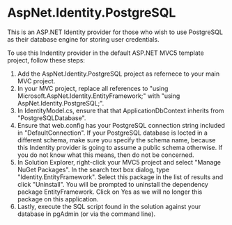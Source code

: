 AspNet.Identity.PostgreSQL
==========================

This is an ASP.NET Identity provider for those who wish to use PostgreSQL as their database engine for storing user credentials.

To use this Indentity provider in the default ASP.NET MVC5 template project, follow these steps:


1. Add the AspNet.Identity.PostgreSQL project as refernece to your main MVC project.
2. In your MVC project, replace all references to "using Microsoft.AspNet.Identity.EntityFramework;" with "using AspNet.Identity.PostgreSQL;".
3. In IdentityModel.cs, ensure that that ApplicationDbContext inherits from "PostgreSQLDatabase".
4. Ensure that web.config has your PostgreSQL connection string included in "DefaultConnection". If your PostgreSQL database is locted in a different schema, make sure you specify the schema name, because this Indentity provider is going to assume a public schema otherwise. If you do not know what this means, then do not be concerned.
5. In Solution Explorer, right-click your MVC5 project and select "Manage NuGet Packages". In the search text box dialog, type "Identity.EntityFramework". Select this package in the list of results and click "Uninstall". You will be prompted to uninstall the dependency package EntityFramework. Click on Yes as we will no longer this package on this application.
6. Lastly, execute the SQL script found in the solution against your database in pgAdmin (or via the command line).
